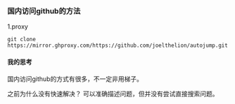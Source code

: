 
### 国内访问github的方法

1.proxy
```
git clone https://mirror.ghproxy.com/https://github.com/joelthelion/autojump.git
```

#### 我的思考

国内访问github的方式有很多，不一定非用梯子。

之前为什么没有快速解决？
可以准确描述问题，但并没有尝试直接搜索问题。
